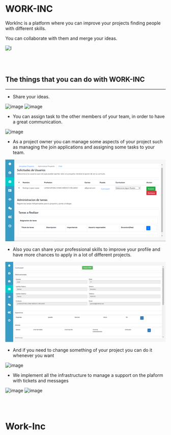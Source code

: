 # **WORK-INC**

WorkInc is a platform where you can improve your projects finding people with different skills.

You can collaborate with them and merge your ideas.

![l](https://user-images.githubusercontent.com/85517698/129466796-6de17834-2871-4c67-8ecd-b145b7786c23.png)


<br/><br/>

## **The things that you can do with WORK-INC**

---

* Share your ideas.

![image](https://user-images.githubusercontent.com/85517698/129466862-dcc36de4-365a-48cf-b342-038dd39b731e.png)
![image](https://user-images.githubusercontent.com/85517698/129466870-0b1dfd75-6e0b-40ef-9af1-9e8c84abca09.png)


* You can assign task to the other members of your team, in order to have a great communication.

![image](https://user-images.githubusercontent.com/85517698/129466909-ed3f848d-da60-4295-bcf1-0004d5255aeb.png)

* As a project owner you can manage some aspects of your project such as managing the join applications and assigning some tasks to your team.

![Manage project](https://raw.githubusercontent.com/JuanBeltranG/ResourcesJBG/master/Work-Inc/Manage-Project.png)

* Also you can share your professional skills to improve your profile and have more chances to apply in a lot of different projects.

![Resume section](https://raw.githubusercontent.com/JuanBeltranG/ResourcesJBG/master/Work-Inc/Resume.png)

* And if you need to change something of your project you can do it whenever you want

![image](https://user-images.githubusercontent.com/85517698/129467008-5ea67778-c0df-4605-9db7-bb6cca96ed12.png)

* We implement all the infrastructure to manage a support on the plaform with tickets and messages 

![image](https://user-images.githubusercontent.com/85517698/129467092-7baa81c3-3f65-4347-9ea9-6c5bcecfec85.png)
![image](https://user-images.githubusercontent.com/85517698/129467103-1cce771e-8626-4eb2-b5b2-5132f2ce8da3.png)


<br/><br/>

# Work-Inc
